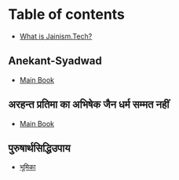 # Table of contents

* [What is Jainism.Tech?](README.md)

## Anekant-Syadwad

* [Main Book](anekant-syadwad/main-book.md)

## अरहन्त प्रतिमा का अभिषेक  जैन धर्म सम्मत नहीं

* [Main Book](arihant-pratima-ka-abhishek-jain-dharm-sammat-nahi/main-book.md)

## पुरुषार्थसिद्धिउपाय

* [भूमिका](purusharthsiddhiupay/bhumika.md)

